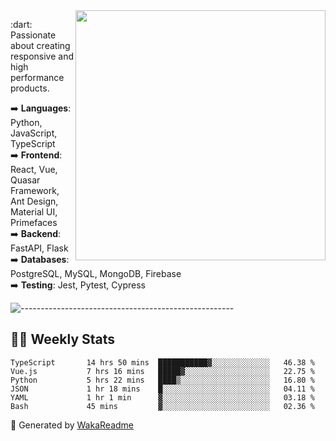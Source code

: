 <img src="https://github-readme-stats.vercel.app/api?username=iguit0&show_icons=true&include_all_commits=true&count_private=true&theme=dracula" min-width="400px" max-width="400px" width="400px" align="right" />

<p align="left"> 
  :dart: Passionate about creating responsive and high performance products.
</p>

<p align="left">
  ➡️ <strong>Languages</strong>: Python, JavaScript, TypeScript<br>
  ➡️ <strong>Frontend</strong>: React, Vue, Quasar Framework, Ant Design, Material UI, Primefaces<br>
  ➡️ <strong>Backend</strong>: FastAPI, Flask<br>
  ➡️ <strong>Databases</strong>: PostgreSQL, MySQL, MongoDB, Firebase<br>
  ➡️ <strong>Testing</strong>: Jest, Pytest, Cypress<br>
</p>

![-----------------------------------------------------](https://raw.githubusercontent.com/andreasbm/readme/master/assets/lines/vintage.png)

## :man_technologist: Weekly Stats
<!--START_SECTION:waka-->

```text
TypeScript       14 hrs 50 mins  ███████████▓░░░░░░░░░░░░░   46.38 %
Vue.js           7 hrs 16 mins   █████▓░░░░░░░░░░░░░░░░░░░   22.75 %
Python           5 hrs 22 mins   ████▒░░░░░░░░░░░░░░░░░░░░   16.80 %
JSON             1 hr 18 mins    █░░░░░░░░░░░░░░░░░░░░░░░░   04.11 %
YAML             1 hr 1 min      ▓░░░░░░░░░░░░░░░░░░░░░░░░   03.18 %
Bash             45 mins         ▓░░░░░░░░░░░░░░░░░░░░░░░░   02.36 %
```

<!--END_SECTION:waka-->

🚀 Generated by [WakaReadme](https://github.com/athul/waka-readme)
